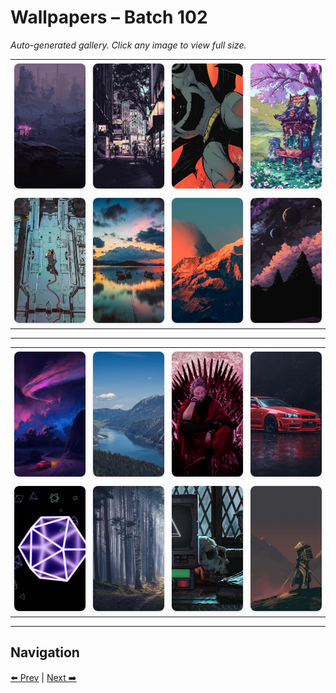 # Wallpapers – Batch 102

_Auto-generated gallery. Click any image to view full size._

<table style="border-collapse:collapse; width:100%;">
  <tr>
    <td style="padding:6px; vertical-align:middle; text-align:center;"><a href="https://raw.githubusercontent.com/rubiin/wallpapers/master/wallpapers/wallhaven-o3jekp.jpg"><img src="https://raw.githubusercontent.com/rubiin/wallpapers/master/wallpapers/wallhaven-o3jekp.jpg" alt="wallhaven-o3jekp" loading="lazy" style="width:300px; height:200px; object-fit:cover; border-radius:8px; box-shadow:0 1px 4px rgba(0,0,0,0.15);"></a></td>
    <td style="padding:6px; vertical-align:middle; text-align:center;"><a href="https://raw.githubusercontent.com/rubiin/wallpapers/master/wallpapers/wallhaven-o5jv65.png"><img src="https://raw.githubusercontent.com/rubiin/wallpapers/master/wallpapers/wallhaven-o5jv65.png" alt="wallhaven-o5jv65" loading="lazy" style="width:300px; height:200px; object-fit:cover; border-radius:8px; box-shadow:0 1px 4px rgba(0,0,0,0.15);"></a></td>
    <td style="padding:6px; vertical-align:middle; text-align:center;"><a href="https://raw.githubusercontent.com/rubiin/wallpapers/master/wallpapers/wallhaven-p9egqj.jpg"><img src="https://raw.githubusercontent.com/rubiin/wallpapers/master/wallpapers/wallhaven-p9egqj.jpg" alt="wallhaven-p9egqj" loading="lazy" style="width:300px; height:200px; object-fit:cover; border-radius:8px; box-shadow:0 1px 4px rgba(0,0,0,0.15);"></a></td>
    <td style="padding:6px; vertical-align:middle; text-align:center;"><a href="https://raw.githubusercontent.com/rubiin/wallpapers/master/wallpapers/wallhaven-q21vkl.jpg"><img src="https://raw.githubusercontent.com/rubiin/wallpapers/master/wallpapers/wallhaven-q21vkl.jpg" alt="wallhaven-q21vkl" loading="lazy" style="width:300px; height:200px; object-fit:cover; border-radius:8px; box-shadow:0 1px 4px rgba(0,0,0,0.15);"></a></td>
  </tr>
  <tr>
    <td style="padding:6px; vertical-align:middle; text-align:center;"><a href="https://raw.githubusercontent.com/rubiin/wallpapers/master/wallpapers/wallhaven-q2rjgq.jpg"><img src="https://raw.githubusercontent.com/rubiin/wallpapers/master/wallpapers/wallhaven-q2rjgq.jpg" alt="wallhaven-q2rjgq" loading="lazy" style="width:300px; height:200px; object-fit:cover; border-radius:8px; box-shadow:0 1px 4px rgba(0,0,0,0.15);"></a></td>
    <td style="padding:6px; vertical-align:middle; text-align:center;"><a href="https://raw.githubusercontent.com/rubiin/wallpapers/master/wallpapers/wallhaven-rdqeqj.jpg"><img src="https://raw.githubusercontent.com/rubiin/wallpapers/master/wallpapers/wallhaven-rdqeqj.jpg" alt="wallhaven-rdqeqj" loading="lazy" style="width:300px; height:200px; object-fit:cover; border-radius:8px; box-shadow:0 1px 4px rgba(0,0,0,0.15);"></a></td>
    <td style="padding:6px; vertical-align:middle; text-align:center;"><a href="https://raw.githubusercontent.com/rubiin/wallpapers/master/wallpapers/wallhaven-rdqjj1.jpg"><img src="https://raw.githubusercontent.com/rubiin/wallpapers/master/wallpapers/wallhaven-rdqjj1.jpg" alt="wallhaven-rdqjj1" loading="lazy" style="width:300px; height:200px; object-fit:cover; border-radius:8px; box-shadow:0 1px 4px rgba(0,0,0,0.15);"></a></td>
    <td style="padding:6px; vertical-align:middle; text-align:center;"><a href="https://raw.githubusercontent.com/rubiin/wallpapers/master/wallpapers/wallhaven-rrljjq.jpg"><img src="https://raw.githubusercontent.com/rubiin/wallpapers/master/wallpapers/wallhaven-rrljjq.jpg" alt="wallhaven-rrljjq" loading="lazy" style="width:300px; height:200px; object-fit:cover; border-radius:8px; box-shadow:0 1px 4px rgba(0,0,0,0.15);"></a></td>
  </tr>
</table>

<hr/>

<table style="border-collapse:collapse; width:100%;">
  <tr>
    <td style="padding:6px; vertical-align:middle; text-align:center;"><a href="https://raw.githubusercontent.com/rubiin/wallpapers/master/wallpapers/wallhaven-v9pgj3.jpg"><img src="https://raw.githubusercontent.com/rubiin/wallpapers/master/wallpapers/wallhaven-v9pgj3.jpg" alt="wallhaven-v9pgj3" loading="lazy" style="width:300px; height:200px; object-fit:cover; border-radius:8px; box-shadow:0 1px 4px rgba(0,0,0,0.15);"></a></td>
    <td style="padding:6px; vertical-align:middle; text-align:center;"><a href="https://raw.githubusercontent.com/rubiin/wallpapers/master/wallpapers/wallhaven-wq56kq.jpg"><img src="https://raw.githubusercontent.com/rubiin/wallpapers/master/wallpapers/wallhaven-wq56kq.jpg" alt="wallhaven-wq56kq" loading="lazy" style="width:300px; height:200px; object-fit:cover; border-radius:8px; box-shadow:0 1px 4px rgba(0,0,0,0.15);"></a></td>
    <td style="padding:6px; vertical-align:middle; text-align:center;"><a href="https://raw.githubusercontent.com/rubiin/wallpapers/master/wallpapers/wallhaven-wq5q6p.jpg"><img src="https://raw.githubusercontent.com/rubiin/wallpapers/master/wallpapers/wallhaven-wq5q6p.jpg" alt="wallhaven-wq5q6p" loading="lazy" style="width:300px; height:200px; object-fit:cover; border-radius:8px; box-shadow:0 1px 4px rgba(0,0,0,0.15);"></a></td>
    <td style="padding:6px; vertical-align:middle; text-align:center;"><a href="https://raw.githubusercontent.com/rubiin/wallpapers/master/wallpapers/wallhaven-wqrq9p.jpg"><img src="https://raw.githubusercontent.com/rubiin/wallpapers/master/wallpapers/wallhaven-wqrq9p.jpg" alt="wallhaven-wqrq9p" loading="lazy" style="width:300px; height:200px; object-fit:cover; border-radius:8px; box-shadow:0 1px 4px rgba(0,0,0,0.15);"></a></td>
  </tr>
  <tr>
    <td style="padding:6px; vertical-align:middle; text-align:center;"><a href="https://raw.githubusercontent.com/rubiin/wallpapers/master/wallpapers/wallhaven-x6rdvd.png"><img src="https://raw.githubusercontent.com/rubiin/wallpapers/master/wallpapers/wallhaven-x6rdvd.png" alt="wallhaven-x6rdvd" loading="lazy" style="width:300px; height:200px; object-fit:cover; border-radius:8px; box-shadow:0 1px 4px rgba(0,0,0,0.15);"></a></td>
    <td style="padding:6px; vertical-align:middle; text-align:center;"><a href="https://raw.githubusercontent.com/rubiin/wallpapers/master/wallpapers/wallhaven-x8epdd.jpg"><img src="https://raw.githubusercontent.com/rubiin/wallpapers/master/wallpapers/wallhaven-x8epdd.jpg" alt="wallhaven-x8epdd" loading="lazy" style="width:300px; height:200px; object-fit:cover; border-radius:8px; box-shadow:0 1px 4px rgba(0,0,0,0.15);"></a></td>
    <td style="padding:6px; vertical-align:middle; text-align:center;"><a href="https://raw.githubusercontent.com/rubiin/wallpapers/master/wallpapers/wallhaven-yxpkvg.png"><img src="https://raw.githubusercontent.com/rubiin/wallpapers/master/wallpapers/wallhaven-yxpkvg.png" alt="wallhaven-yxpkvg" loading="lazy" style="width:300px; height:200px; object-fit:cover; border-radius:8px; box-shadow:0 1px 4px rgba(0,0,0,0.15);"></a></td>
    <td style="padding:6px; vertical-align:middle; text-align:center;"><a href="https://raw.githubusercontent.com/rubiin/wallpapers/master/wallpapers/wallhaven-z8p9rj.jpg"><img src="https://raw.githubusercontent.com/rubiin/wallpapers/master/wallpapers/wallhaven-z8p9rj.jpg" alt="wallhaven-z8p9rj" loading="lazy" style="width:300px; height:200px; object-fit:cover; border-radius:8px; box-shadow:0 1px 4px rgba(0,0,0,0.15);"></a></td>
  </tr>
</table>

<hr/>

## Navigation

[⬅️ Prev](index_101.md) | [Next ➡️](index_103.md)
